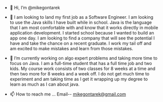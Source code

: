 - 👋 Hi, I’m @mikegontarek

- 👀 I am looking to land my first job as a Software Engineer. I am looking to use the Java skills I have built while in school.  Java is the language that I am most comfortable with and know that it works directly in mobile application development.  I started school because I wanted to build an app one day.  I am looking to find a company that will see the potential I have and take the chance on a recent graduate.  I work my tail off and am excited to make mistakes and learn from those mistakes.  

- 🌱 I’m currently working on algo expert problems and taking more time to focus on Java.  I am a full-time student that has a full time job and two kids. 
My course work consists of two classes for 8 weeks at a time and then two more for 8 weeks and a week off.  I do not get much time to experiment and am taking 
time as I get it wrapping up my degree to learn as much as I can about java. 

- 📫 How to reach me ...
Email-- mikegontarek@gmail.com
